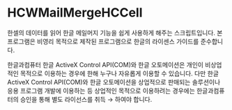 # HCWMailMergeHCCell
한셀의 데이터를 읽어 한글 메일머지 기능을 쉽게 사용하게 해주는 스크립트입니다.
본 프로그램은 비영리 목적으로 제작된 프로그램으로 한글의 라이센스 가이드를 준수합니다.

한글과컴퓨터 한글 ActiveX Control API(COM)와 한글 오토메이션은 개인이 비상업적인 목적으로 이용하는 경우에 한해 누구나 자유롭게 이용할 수 있습니다. 
다만 한글 ActiveX Control API(COM)와 한글 오토메이션을 상업적으로 판매되는 솔루션이나 응용 프로그램 개발에 이용하는 등 상업적인 목적으로 이용하려는 경우에는 한글과컴퓨터의 승인을 통해 별도 라이선스를 취득 → 하여야 합니다.
